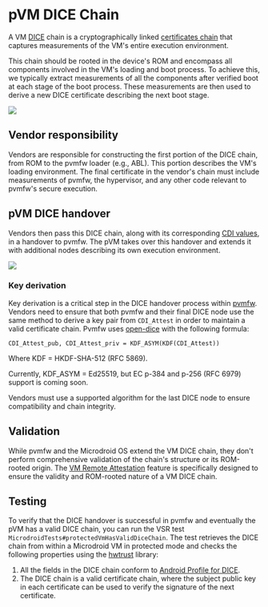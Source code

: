 # pVM DICE Chain

A VM [DICE][open-dice] chain is a cryptographically linked
[certificates chain][cert-chain] that captures measurements of the VM's
entire execution environment.

This chain should be rooted in the device's ROM and encompass all components
involved in the VM's loading and boot process. To achieve this, we typically
extract measurements of all the components after verified boot at each stage
of the boot process. These measurements are then used to derive a new DICE
certificate describing the next boot stage.

![][pvm-dice-chain-built-img]

[pvm-dice-chain-built-img]: img/pvm-dice-built-during-boot.png
[cert-chain]: https://en.wikipedia.org/wiki/Chain_of_trust

## Vendor responsibility

Vendors are responsible for constructing the first portion of the DICE chain,
from ROM to the pvmfw loader (e.g., ABL). This portion describes the VM's
loading environment. The final certificate in the vendor's chain must include
measurements of pvmfw, the hypervisor, and any other code relevant to pvmfw's
secure execution.

## pVM DICE handover

Vendors then pass this DICE chain, along with its corresponding
[CDI values][dice-cdi], in a handover to pvmfw. The pVM takes over this
handover and extends it with additional nodes describing its own execution
environment.

[dice-cdi]: https://android.googlesource.com/platform/external/open-dice/+/main/docs/specification.md#cdi-values
![][pvm-dice-handover-img]

### Key derivation

Key derivation is a critical step in the DICE handover process within
[pvmfw][pvmfw]. Vendors need to ensure that both pvmfw and their final DICE
node use the same method to derive a key pair from `CDI_Attest` in order to
maintain a valid certificate chain. Pvmfw uses [open-dice][open-dice] with the
following formula:

```
CDI_Attest_pub, CDI_Attest_priv = KDF_ASYM(KDF(CDI_Attest))
```

Where KDF = HKDF-SHA-512 (RFC 5869).

Currently, KDF_ASYM = Ed25519, but EC p-384 and p-256 (RFC 6979) support is
coming soon.

Vendors must use a supported algorithm for the last DICE node to ensure
compatibility and chain integrity.

[pvmfw]: ../guest/pvmfw
[pvm-dice-handover-img]: img/pvm-dice-handover.png
[open-dice]: https://android.googlesource.com/platform/external/open-dice/+/main/docs/specification.md

## Validation

While pvmfw and the Microdroid OS extend the VM DICE chain, they don't
perform comprehensive validation of the chain's structure or its ROM-rooted
origin. The [VM Remote Attestation][vm-attestation] feature is specifically
designed to ensure the validity and ROM-rooted nature of a VM DICE chain.

[vm-attestation]: vm_remote_attestation.md

## Testing

To verify that the DICE handover is successful in pvmfw and eventually the pVM
has a valid DICE chain, you can run the VSR test
`MicrodroidTests#protectedVmHasValidDiceChain`. The test retrieves the DICE
chain from within a Microdroid VM in protected mode and checks the following
properties using the [hwtrust][hwtrust] library:

1. All the fields in the DICE chain conform to
   [Android Profile for DICE][android-open-dice].
2. The DICE chain is a valid certificate chain, where the subject public key in
   each certificate can be used to verify the signature of the next certificate.

[hwtrust]: https://cs.android.com/android/platform/superproject/main/+/main:tools/security/remote_provisioning/hwtrust/
[android-open-dice]: https://android.googlesource.com/platform/external/open-dice/+/refs/heads/main/docs/android.md
